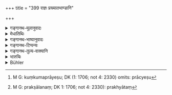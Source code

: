 +++
title = "399 राज्ञः प्रख्यातभाण्डानि"

+++

<details><summary>गङ्गानथ-मूलानुवादः</summary>

Those commodities that have been proclaimed as the ‘king’s monopoly,’ and those that are forbidden,—if any one, through greed, exports these, the king shall confiscate all his property.—(399)
</details>

<details><summary>मेधातिथिः</summary>

**राज्ञः** संबन्धितया **प्रख्यातानि यानि भाण्डानि** राजोपयोगितया — यथा हस्तिनः, काश्मीरेषु कुंकुमम्, प्राच्येषु[^३५५] पट्टोर्णादीनि, प्रतीच्येष्व् अश्वाः, दाक्षिणात्येषु मणिमुक्तादीनि — यद् यस्य राज्ञो विषये सुलभम् अन्यत्र दुर्लभं तत्र तस्य प्रख्यापनं[^३५६] भवति । तेन हि राजान इतरेतरं संदधते । **प्रतिषिद्धानि यानि** राज्ञा मदीयाद् देशान् नैतद् अन्यत्र नेयम् अत्रैव वा विक्रेयं यथा दुर्भिक्षे धान्यम् इत्य् एवमादीनि । **लोभान् निर्हरतो** देशान्तरं नयतो विक्रीणानस्य वा **सर्वहारं हरेत्,** सर्वहरणं सर्वहारः । अयं धनलोभान् नयतो दण्डः । राजान्तरोपायनार्थं त्व् अधिकतरः शारीरो ऽपि दुर्गावरोधादिः ॥ ८.३९९ ॥


[^३५६]:
     M G: prakṣālanaṃ; DK 1: 1706; not 4: 2330): prakhyātaṃ


[^३५५]:
     M G: kuṃkumaprāyeṣu; DK (1: 1706; not 4: 2330) omits: prācyeṣu
</details>

<details><summary>गङ्गानथ-भाष्यानुवादः</summary>

Those commodities that have been ‘*proclaimed*’ to belong to the king’s monopoly,—*e.g*. elephants in the eastern countries, saffron, silks and woolens in Kaśmir, horses among the western countries, precious stones, pearls, etc., among the southern countries; in fact such articles as are easily obtainable in the dominions of the king concerned, but rare in other countries. Kings come to a mutual understanding among themselves regarding all such commodities.

‘*Forbidden*’—*i.e*., those in regard to which the king has ordered that they should not he exported outside his dominions; *e.g*. during famines, the exporting of food-grains is prohibited.

‘*Through greed*,’—if some one exports for sale such commodities to other countries, the king shall confiscate all his property.

This punishment is meant for one who does the exporting with a view to profiteering, if they are carried for being presented to a foreign king, then the punishment shall be severer in the form of imprisonment and other forms of corporeal punishment.—(399)
</details>

<details><summary>गङ्गानथ-टिप्पन्यः</summary>

This verse is quoted in *Vivādaratnākara* (p. 300), which adds the following notes:—Those objects that are specially fit for a king’s use—such as large elephants, and so forth—as also those the export of which is prohibited, such as grains and other things difficult to obtain in the country, and hence not to be sold to foreign countries,—if, through greed, merchants should export such articles to foreign countries, they should have all their property confiscated by the king,
*i.e*., he should take away all that the man may have earned over the
commodity.

It is quoted in *Aparārka* (p. 817); and again on p. 834;—in
*Vīramitrodaya* (Rājanīti, p. 174);—in *Vyavahāra-Bālambhaṭṭī* (p.
954);—and in *Vivādacintāmaṇi*, (p. 119), which has the following explanation—‘Such elephants, horses and other things as are fit for the king only,—and things of which all buying and selling have been prohibited by the king,—if any one sells these in open defiance of the royal command, all that he obtains by this selling should be confiscated by the king.’
</details>

<details><summary>गङ्गानथ-तुल्य-वाक्यानि</summary>

*Viṣṇu* (5.130).—‘He who sells a commodity on which the King has laid an
embargo, shall have it confiscated.’

*Yājñavalkya* (2.261).—‘If anything is sold of which the sale has been
prohibited or which is fit for the King’s own use, shall go to the King.’

*Śaṅkha-Likhita* (Vivādaratnākara, p. 301).—‘On selling a forbidden
commodity, one shall have his limbs cut off.’
</details>

<details><summary>भारुचिः</summary>

यद् यत्र प्रचुरं यत्र च दुर्लभं तत् तस्य राज्ञः **प्रख्यातं** भवति । तथोदीच्येष्व् आजानेया अश्वाः, कुंकुमं काश्मीरेषु, प्राच्येष्व् अगरुकर्पूरादि तदन्यत्र न निर्हार्यम् । अनिर्हृतं हि दुर्लभत्वात् । इतरेतरं राज्ञां कार्यप्रतिबन्धाद् उपायनं भवति । यस्य च धर्मार्थोपायनस्य धर्मजनकस्यार्थजनकस्य च क्रयविक्रयप्रतिषेधो राज्ञा कृतो भवति । यथा माक्षिकस्य मधुनः । तच् च न निर्हर्यम् । वणिग्भिर् निर्हरतो नृपः सर्वभागं हरेत् ॥ ८.३९७ ॥
</details>

<details><summary>Bühler</summary>

399	Let the king confiscate the whole property of (a trader) who out of greed exports goods of which the king has a monopoly or (the export of which is) forbidden.
</details>
